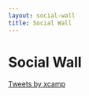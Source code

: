 ```yaml
---
layout: social-wall
title: Social Wall
---
```

# Social Wall

<a class="twitter-timeline" href="https://twitter.com/xcamp?ref_src=twsrc%5Etfw">Tweets by xcamp</a>
<script async src="https://platform.twitter.com/widgets.js" charset="utf-8"></script>
